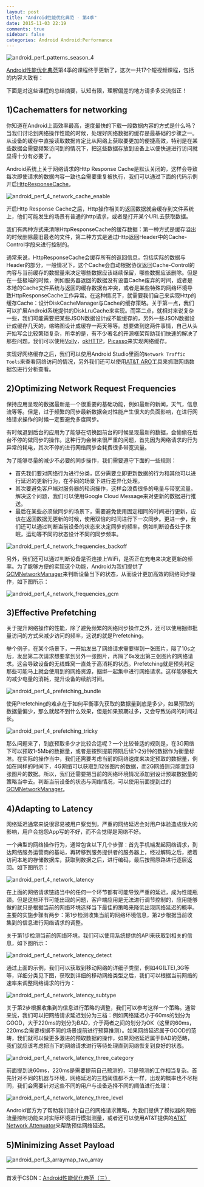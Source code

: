 ```yaml
---
layout: post
title: "Android性能优化典范 - 第4季"
date: 2015-11-03 22:19
comments: true
sidebar: false
categories: Android Android:Performance
---
```


![android_perf_patterns_season_4](/images/android_perf_patterns_season_4.png)

[Android性能优化典范](https://www.youtube.com/playlist?list=PLWz5rJ2EKKc9CBxr3BVjPTPoDPLdPIFCE)第4季的课程终于更新了，这次一共17个短视频课程，包括的内容大致有：

下面是对这些课程的总结摘要，认知有限，理解偏差的地方请多多交流指正！

## 1)Cachematters for networking
你知道在Android上面效率最高，速度最快的下载一段数据内容的方式是什么吗？当我们讨论到网络操作性能的时候，处理好网络数据的缓存是最基础的步骤之一。从设备的缓存中直接读取数据肯定比从网络上获取要更加的便捷高效，特别是在某些数据会需要频繁访问到的情况下，把这些数据存放到设备上以便快速进行访问就显得十分有必要了。

Android系统上关于网络请求的Http Response Cache是默认关闭的，这样会导致每次即使请求的数据内容一致也会需要重复被执行，我们可以通过下面的代码示例开启[HttpResponseCache](http://developer.android.com/reference/android/net/http/HttpResponseCache.html)。

<!-- More -->

![android_perf_4_network_cache_enable](/images/android_perf_4_network_cache_enable.png)

开启Http Response Cache之后，Http操作相关的返回数据就会缓存到文件系统上，他们可能发生的场景有普通的http请求，或者是打开某个URL去获取数据。

我们有两种方式来清除HttpResponseCache的缓存数据：第一种方式是缓存溢出的时候删除最旧最老的文件，第二种方式是通过Http返回Header中的Cache-Control字段来进行控制的。

通常来说，HttpResponseCache会缓存所有的返回信息，包括实际的数据与Header的部分，一般情况下，这个Cache会自动根据协议返回Cache-Control的内容与当前缓存的数据量来决定哪些数据应该继续保留，哪些数据应该删除。但是在一些极端的时候，例如服务器返回的数据没有设置Cache废弃的时间，或者是本地的Cache文件系统与返回的缓存数据有冲突，或者是某些特殊的网络环境导致HttpResponseCache工作异常。在这种情况下，就需要我们自己来实现Http的缓存Cache：设计DiskCacheManager与Cache的缓存策略。关于第一点，我们可以扩展Android系统提供的DiskLruCache来实现。而第二点，就相对来说复杂一些，我们可能需要把某些JSON数据设计成不能缓存的，另外一些JSON数据设计成缓存几天的，缩略图设计成缓存一两天等等。想要做到这两件事情，自己从头开始写会比较繁琐复杂，所幸的是，有不少著名的开源框架帮助我们快速的解决了那些问题。我们可以使用[Volly](https://developer.android.com/training/volley/index.html)，[okHTTP](http://square.github.io/okhttp/)，[Picasso](http://square.github.io/picasso/)来实现网络缓存。

实现好网络缓存之后，我们可以使用Android Studio里面的`Network Traffic Tools`来查看网络访问的情况，另外我们还可以使用[AT&T ARO](https://developer.att.com/application-resource-optimizer?utm_campaign=android_series_#cachematters_for_networking_101315&utm_source=anddev&utm_medium=yt-annt)工具来抓取网络数据包进行分析查看。

## 2)Optimizing Network Request Frequencies
保持应用呈现的数据最新是一个很重要的基础功能，例如最新的新闻，天气，信息流等等。但是，过于频繁的同步最新数据会对性能产生很大的负面影响，在进行网络请求操作的时候一定要避免多度同步。

有时候退到后台的应用为了能够在切换回前台的时候呈现最新的数据，会偷偷在后台不停的做同步的操作。这种行为会带来很严重的问题，首先因为网络请求的行为异常的耗电，其次不停的进行网络同步会耗费很多带宽流量。

为了能够尽量的减少不必要的同步操作，我们需要遵守下面的一些规则：

* 首先我们要对网络行为进行分类，区分需要立即更新数据的行为和其他可以进行延迟的更新行为，在不同的场景下进行差异化处理。
* 其次要避免客户端对服务器的轮询操作，这样会浪费很多的电量与带宽流量。解决这个问题，我们可以使用Google Cloud Message来对更新的数据进行推送。
* 最后在某些必须做同步的场景下，需要避免使用固定相同的时间进行更新，应该在返回数据无更新的时候，使用双倍的时间进行下一次同步。更进一步，我们还可以通过判断当前设备的状态来决定同步的频率，例如判断设备处于休眠，运动等不同的状态设计不同的同步频率。

![android_perf_4_network_frequencies_backoff](/images/android_perf_4_network_frequencies_backoff.png)

另外，我们还可以通过判断设备是否连接上WiFi，是否正在充电来决定更新的频率。为了能够方便的实现这个功能，Android为我们提供了[GCMNetworkManager](https://developers.google.com/android/reference/com/google/android/gms/gcm/GcmNetworkManager)来判断设备当下的状态，从而设计更加高效的网络同步操作，如下图所示：

![android_perf_4_network_frequencies_gcm](/images/android_perf_4_network_frequencies_gcm.png)

## 3)Effective Prefetching
关于提升网络操作的性能，除了避免频繁的网络同步操作之外，还可以使用捆绑批量访问的方式来减少访问的频率，这说的就是Prefetching。

举个例子，在某个场景下，一开始发出了网络请求需要得到一张图片，隔了10s之后，发出第二次请求想要拿到另外一张图片，再隔了6s发出第三张图片的网络请求。这会导致设备的无线蜂窝一直处于高消耗的状态。Prefetching就是预先判定那些可能马上就会使用到的网络资源，捆绑一起集中进行网络请求。这样能够极大的减少电量的消耗，提升设备的续航时间。

![android_perf_4_prefetching_bundle](/images/android_perf_4_prefetching_bundle.png)

使用Prefetching的难点在于如何平衡事先获取的数据量到底是多少，如果预取的数据量偏少，那么就起不到什么效果，但是如果预期过多，又会导致访问的时间过长。

![android_perf_4_prefetching_tricky](/images/android_perf_4_prefetching_tricky.png)

那么问题来了，到底预取多少才比较合适呢？一个比较普适的规则是，在3G网络下可以预取1-5Mb的数据量，或者是按照提前预期后续1-2分钟的数据作为衡量标准。在实际的操作当中，我们还需要考虑当前的网络速度来决定预取的数据量，例如在同样的时间下，4G网络可以获取到12张图片的数据，而2G网络则只能拿到3张图片的数据。所以，我们还需要把当前的网络环境情况添加到设计预取数据量的策略当中去。判断当前设备的状态与网络情况，可以使用前面提到过的[GCMNetworkManager](https://developers.google.com/android/reference/com/google/android/gms/gcm/GcmNetworkManager)。

## 4)Adapting to Latency
网络延迟通常来说很容易被用户察觉到，严重的网络延迟会对用户体验造成很大的影响，用户会抱怨App写的不好，而不会觉得是网络不好。

一个典型的网络操作行为，通常包含以下几个步骤：首先手机端发起网络请求，到达网络服务运营商的基站，再转移到服务提供者的服务器上，经过解码之后，接着访问本地的存储数据库，获取到数据之后，进行编码，最后按照原路进行逐层返回。如下图所示：

![android_perf_4_network_latency](/images/android_perf_4_network_latency.png)

在上面的网络请求链路当中的任何一个环节都有可能导致严重的延迟，成为性能瓶颈。但是这些环节可能出现的问题，客户端应用是无法进行调节控制的，应用能够做的就只是根据当前的网络环境选择当下最佳的策略来降低出现网络延迟的概率。主要的实施步骤有两步：第1步检测收集当前的网络环境信息，第2步根据当前收集到的信息进行网络请求的调整。

关于第1步检测当前的网络环境，我们可以使用系统提供的API来获取到相关的信息，如下图所示：

![android_perf_4_network_latency_detect](/images/android_perf_4_network_latency_detect.png)

通过上面的示例，我们可以获取到移动网络的详细子类型，例如4G(LTE),3G等等，详细分类见下图，获取到详细的移动网络类型之后，我们可以根据当前网络的速率来调整网络请求的行为：

![android_perf_4_network_latency_subtype](/images/android_perf_4_network_latency_subtype.png)

关于第2步根据收集到的信息进行策略的调整，我们可以参考这样一个策略。通常来说，我们可以把网络请求延迟划分为三档：例如网络延迟小于60ms的划分为GOOD，大于220ms的划分为BAD，介于两者之间的划分为OK（这里的60ms，220ms会需要根据不同的场景提前进行预算推测）。如果网络延迟属于GOOD的范畴，我们就可以做更多激进的预取数据的操作，如果网络延迟属于BAD的范畴，我们就应该考虑把当下的网络请求进行等待处理直到网络恢复到良好的状态。

![android_perf_4_network_latency_three_category](/images/android_perf_4_network_latency_three_category.png)

前面提到说60ms，220ms是需要提前自己预测的，可是预测的工作相当复杂。首先针对不同的机器与环境，网络延迟的三档阈值都不太一样，出现的概率也不尽相同，我们会需要针对这些不同的用户与设备选择不同的阈值进行处理：

![android_perf_4_network_latency_three_level](/images/android_perf_4_network_latency_three_level.png)

Android官方为了帮助我们设计自己的网络请求策略，为我们提供了模拟器的网络流量控制功能来对实际环境进行模拟测量，或者还可以使用AT&T提供的[AT&T Network Attenuator](http://developer.att.com/developer/legalAgreementPage.jsp?passedItemId=14500040)来帮助预估网络延迟。

## 5)Minimizing Asset Payload








![android_perf_3_arraymap_two_array](/images/android_perf_3_arraymap_two_array.png)

***
首发于CSDN：[Android性能优化典范（三）](http://www.csdn.net/article/2015-08-12/2825447-android-performance-patterns-season-3)
